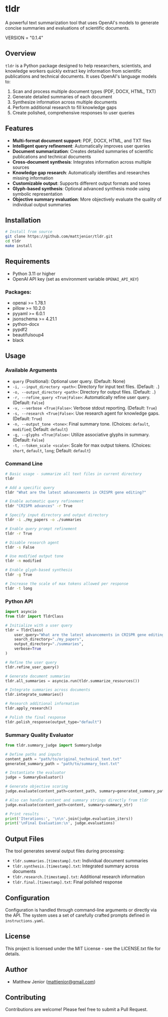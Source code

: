 # tldr

A powerful text summarization tool that uses OpenAI's models to generate concise summaries and evaluations of scientific documents.

VERSION = "0.1.4"

## Overview

`tldr` is a Python package designed to help researchers, scientists, and knowledge workers quickly extract key information from scientific publications and technical documents. It uses OpenAI's language models to:

1. Scan and process multiple document types (PDF, DOCX, HTML, TXT)
2. Generate detailed summaries of each document
3. Synthesize information across multiple documents
4. Perform additional research to fill knowledge gaps
5. Create polished, comprehensive responses to user queries

## Features

- **Multi-format document support**: PDF, DOCX, HTML, and TXT files
- **Intelligent query refinement**: Automatically improves user queries
- **Document summarization**: Creates detailed summaries of scientific publications and technical documents
- **Cross-document synthesis**: Integrates information across multiple sources
- **Knowledge gap research**: Automatically identifies and researches missing information
- **Customizable output**: Supports different output formats and tones
- **Glyph-based synthesis**: Optional advanced synthesis mode using symbolic representation
- **Objective summary evaluation**: More objectively evaluate the quality of individual output summaries

## Installation

```bash
# Install from source
git clone https://github.com/mattjenior/tldr.git
cd tldr
make install
```

## Requirements

- Python 3.11 or higher
- OpenAI API key (set as environment variable `OPENAI_API_KEY`)

### Packages:

- openai >= 1.78.1
- pillow >= 10.2.0
- pyyaml >= 6.0.1
- jsonschema >= 4.21.1
- python-docx
- pypdf2
- beautifulsoup4
- black

## Usage

### Available Arguments

*   `query` (Positional): Optional user query. (Default: None)
*   `-i, --input_directory <path>`: Directory for input text files. (Default: `.`)
*   `-o, --output_directory <path>`: Directory for output files. (Default: `.`)
*   `-r, --refine_query <True|False>`: Automatically refine user query. (Default: `False`)
*   `-v, --verbose <True|False>`: Verbose stdout reporting. (Default: `True`)
*   `-s, --research <True|False>`: Use research agent for knowledge gaps. (Default: `True`)
*   `-n, --output_tone <tone>`: Final summary tone. (Choices: `default`, `modified`; Default: `default`)
*   `-g, --glyphs <True|False>`: Utilize associative glyphs in summary. (Default: `False`)
*   `-t, --token_scale <scale>`: Scale for max output tokens. (Choices: `short`, `default`, `long`; Default: `default`)

### Command Line

```bash
# Basic usage - summarize all text files in current directory
tldr

# Add a specific query
tldr "What are the latest advancements in CRISPR gene editing?"

# Enable automatic query refinement
tldr "CRISPR advances" -r True

# Specify input directory and output directory
tldr -i ./my_papers -o ./summaries

# Enable query prompt refinement
tldr -r True

# Disable research agent
tldr -s False

# Use modified output tone
tldr -n modified

# Enable glyph-based synthesis
tldr -g True

# Increase the scale of max tokens allowed per response
tldr -t long
```

### Python API

```python
import asyncio
from tldr import TldrClass

# Initialize with a user query
tldr = TldrClass(
    user_query="What are the latest advancements in CRISPR gene editing?",
    search_directory="./my_papers",
    output_directory="./summaries",
    verbose=True
)

# Refine the user query
tldr.refine_user_query()

# Generate document summaries
tldr.all_summaries = asyncio.run(tldr.summarize_resources())

# Integrate summaries across documents
tldr.integrate_summaries()

# Research additional information
tldr.apply_research()

# Polish the final response
tldr.polish_response(output_type="default")
```

### Summary Quality Evaluator

```python
from tldr.summary_judge import SummaryJudge

# Define paths and inputs
content_path = "path/to/original_technical_text.txt"
generated_summary_path = "path/to/summary_text.txt"

# Instantiate the evaluator
judge = SummaryEvaluator()

# Generate objective scoring
judge.evaluate(content_path=content_path, summary=generated_summary_path)

# Also can handle content and summary strings directly from tldr
judge.evaluate(content_path=content, summary=summary_str)

# Print results
print('Iterations:', '\n\n'.join(judge.evaluation_iters))
print('\nFinal Evaluation:\n', judge.evaluations)

```

## Output Files

The tool generates several output files during processing:

- `tldr.summaries.[timestamp].txt`: Individual document summaries
- `tldr.synthesis.[timestamp].txt`: Integrated summary across documents
- `tldr.research.[timestamp].txt`: Additional research information
- `tldr.final.[timestamp].txt`: Final polished response

## Configuration

Configuration is handled through command-line arguments or directly via the API. The system uses a set of carefully crafted prompts defined in `instructions.yaml`.

## License

This project is licensed under the MIT License - see the LICENSE.txt file for details.

## Author

- Matthew Jenior (mattjenior@gmail.com)

## Contributing

Contributions are welcome! Please feel free to submit a Pull Request.
